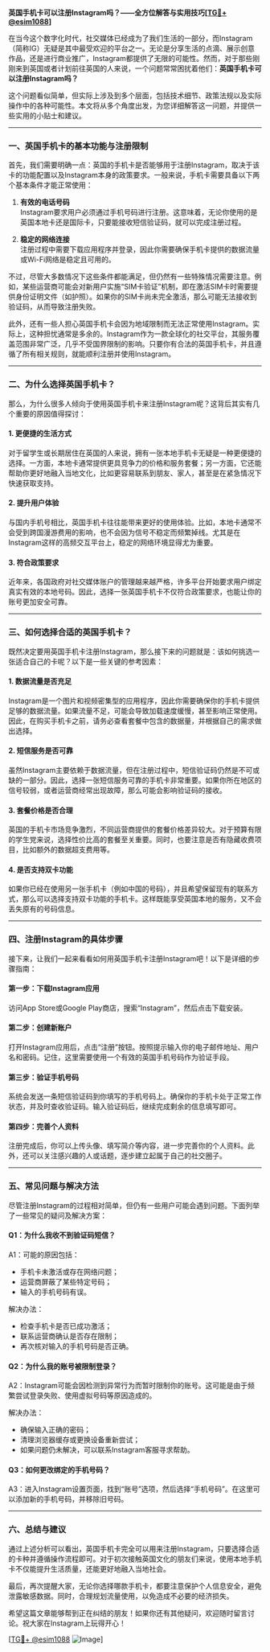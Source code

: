 **英国手机卡可以注册Instagram吗？——全方位解答与实用技巧[[TG💪+ @esim1088](https://t.me/s/esim1088)]**

在当今这个数字化时代，社交媒体已经成为了我们生活的一部分，而Instagram（简称IG）无疑是其中最受欢迎的平台之一。无论是分享生活的点滴、展示创意作品，还是进行商业推广，Instagram都提供了无限的可能性。然而，对于那些刚刚来到英国或者计划前往英国的人来说，一个问题常常困扰着他们：**英国手机卡可以注册Instagram吗？**

这个问题看似简单，但实际上涉及到多个层面，包括技术细节、政策法规以及实际操作中的各种可能性。本文将从多个角度出发，为您详细解答这一问题，并提供一些实用的小贴士和建议。

---

### **一、英国手机卡的基本功能与注册限制**

首先，我们需要明确一点：英国的手机卡是否能够用于注册Instagram，取决于该卡的功能配置以及Instagram本身的政策要求。一般来说，手机卡需要具备以下两个基本条件才能正常使用：

1. **有效的电话号码**  
   Instagram要求用户必须通过手机号码进行注册。这意味着，无论你使用的是英国本地卡还是国际卡，只要能接收短信验证码，就可以完成注册过程。

2. **稳定的网络连接**  
   注册过程中需要下载应用程序并登录，因此你需要确保手机卡提供的数据流量或Wi-Fi网络是稳定且可用的。

不过，尽管大多数情况下这些条件都能满足，但仍然有一些特殊情况需要注意。例如，某些运营商可能会对新用户实施“SIM卡验证”机制，即在激活SIM卡时需要提供身份证明文件（如护照）。如果你的SIM卡尚未完全激活，那么可能无法接收到验证码，从而导致注册失败。

此外，还有一些人担心英国手机卡会因为地域限制而无法正常使用Instagram。实际上，这种担忧通常是多余的。Instagram作为一款全球化的社交平台，其服务覆盖范围非常广泛，几乎不受国界限制的影响。只要你有合法的英国手机卡，并且遵循了所有相关规则，就能顺利注册并使用Instagram。

---

### **二、为什么选择英国手机卡？**

那么，为什么很多人倾向于使用英国手机卡来注册Instagram呢？这背后其实有几个重要的原因值得探讨：

#### **1. 更便捷的生活方式**
对于留学生或长期居住在英国的人来说，拥有一张本地手机卡无疑是一种更便捷的选择。一方面，本地卡通常提供更具竞争力的价格和服务套餐；另一方面，它还能帮助你更好地融入当地文化，比如更容易联系到朋友、家人，甚至是在紧急情况下快速获取支持。

#### **2. 提升用户体验**
与国内手机号相比，英国手机卡往往能带来更好的使用体验。比如，本地卡通常不会受到跨国漫游费用的影响，也不会因为信号不稳定而频繁掉线。尤其是在Instagram这样的高频交互平台上，稳定的网络环境显得尤为重要。

#### **3. 符合政策要求**
近年来，各国政府对社交媒体账户的管理越来越严格，许多平台开始要求用户绑定真实有效的本地号码。因此，选择一张英国手机卡不仅符合政策要求，也能让你的账号更加安全可靠。

---

### **三、如何选择合适的英国手机卡？**

既然决定要用英国手机卡注册Instagram，那么接下来的问题就是：该如何挑选一张适合自己的卡呢？以下是一些关键的参考因素：

#### **1. 数据流量是否充足**
Instagram是一个图片和视频密集型的应用程序，因此你需要确保你的手机卡提供足够的数据流量。如果流量不足，可能会导致加载速度缓慢，甚至影响正常使用。因此，在购买手机卡之前，请务必查看套餐中包含的数据量，并根据自己的需求做出选择。

#### **2. 短信服务是否可靠**
虽然Instagram主要依赖于数据流量，但在注册过程中，短信验证码仍然是不可或缺的一部分。因此，选择一张短信服务可靠的手机卡非常重要。如果你所在地区的信号较弱，或者运营商经常出现故障，那么可能会影响验证码的接收。

#### **3. 套餐价格是否合理**
英国的手机卡市场竞争激烈，不同运营商提供的套餐价格差异较大。对于预算有限的学生党来说，选择性价比高的套餐至关重要。同时，也要注意是否有隐藏收费项目，比如额外的数据超支费用等。

#### **4. 是否支持双卡功能**
如果你已经在使用另一张手机卡（例如中国的号码），并且希望保留现有的联系方式，那么可以选择支持双卡功能的手机卡。这样既能享受英国本地的服务，又不会丢失原有的号码信息。

---

### **四、注册Instagram的具体步骤**

接下来，让我们一起来看看如何用英国手机卡注册Instagram吧！以下是详细的步骤指南：

#### **第一步：下载Instagram应用**
访问App Store或Google Play商店，搜索“Instagram”，然后点击下载安装。

#### **第二步：创建新账户**
打开Instagram应用后，点击“注册”按钮。按照提示输入你的电子邮件地址、用户名和密码。记住，这里需要使用一个有效的英国手机号码作为验证手段。

#### **第三步：验证手机号码**
系统会发送一条短信验证码到你填写的手机号码上。确保你的手机卡处于正常工作状态，并及时查收验证码。输入验证码后，继续完成剩余的信息填写即可。

#### **第四步：完善个人资料**
注册完成后，你可以上传头像、填写简介等内容，进一步完善你的个人资料。此外，还可以关注感兴趣的人或话题，逐步建立起属于自己的社交圈子。

---

### **五、常见问题与解决方法**

尽管注册Instagram的过程相对简单，但仍有一些用户可能会遇到问题。下面列举了一些常见的疑问及解决方案：

#### **Q1：为什么我收不到验证码短信？**
A1：可能的原因包括：
- 手机卡未激活或存在网络问题；
- 运营商屏蔽了某些特定号码；
- 输入的手机号码有误。

解决办法：
- 检查手机卡是否已成功激活；
- 联系运营商确认是否存在限制；
- 再次核对输入的手机号码是否正确。

#### **Q2：为什么我的账号被限制登录？**
A2：Instagram可能会因检测到异常行为而暂时限制你的账号。这可能是由于频繁尝试登录失败、使用虚拟号码等原因造成的。

解决办法：
- 确保输入正确的密码；
- 清理浏览器缓存或更换设备重新尝试；
- 如果问题仍未解决，可以联系Instagram客服寻求帮助。

#### **Q3：如何更改绑定的手机号码？**
A3：进入Instagram设置页面，找到“账号”选项，然后选择“手机号码”。在这里可以添加新的手机号码，并移除旧号码。

---

### **六、总结与建议**

通过上述分析可以看出，英国手机卡完全可以用来注册Instagram，只要选择合适的卡种并遵循操作流程即可。对于初次接触英国文化的朋友们来说，使用本地手机卡不仅能提升生活质量，还能更好地融入当地社会。

最后，再次提醒大家，无论你选择哪款手机卡，都要注意保护个人信息安全，避免泄露敏感数据。同时，合理规划流量使用，以免造成不必要的经济损失。

希望这篇文章能够帮到正在纠结的朋友！如果你还有其他疑问，欢迎随时留言讨论。祝大家在Instagram上玩得开心！

[[TG💪+ @esim1088](https://t.me/s/esim1088) ![Image](https://i.postimg.cc/4NQfJmqS/Snipaste-2025-05-13-00-14-12.png)]